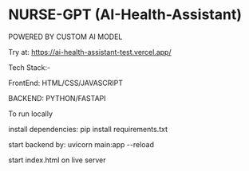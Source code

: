 # NURSE-GPT (AI-Health-Assistant)

POWERED BY CUSTOM AI MODEL

Try at: https://ai-health-assistant-test.vercel.app/

Tech Stack:-

FrontEnd: HTML/CSS/JAVASCRIPT

BACKEND: PYTHON/FASTAPI

To run locally

install dependencies: pip install requirements.txt

start backend by: uvicorn main:app --reload

start index.html on live server
